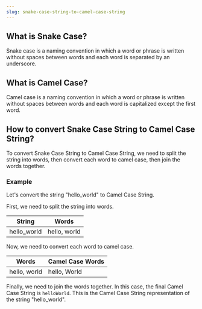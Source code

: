 ```yaml
---
slug: snake-case-string-to-camel-case-string
---
```


## What is Snake Case?

Snake case is a naming convention in which a word or phrase is written without spaces between words and each word is separated by an underscore.

## What is Camel Case?

Camel case is a naming convention in which a word or phrase is written without spaces between words and each word is capitalized except the first word.

## How to convert Snake Case String to Camel Case String?

To convert Snake Case String to Camel Case String, we need to split the string into words, then convert each word to camel case, then join the words together.

### Example

Let's convert the string "hello_world" to Camel Case String.

First, we need to split the string into words.

| String      | Words        |
| ----------- | ------------ |
| hello_world | hello, world |

Now, we need to convert each word to camel case.

| Words        | Camel Case Words |
| ------------ | ---------------- |
| hello, world | hello, World     |

Finally, we need to join the words together. In this case, the final Camel Case String is `helloWorld`. This is the Camel Case String representation of the string "hello_world".
